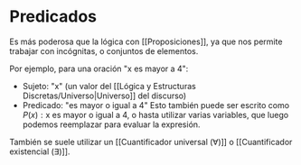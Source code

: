# Predicados

Es más poderosa que la lógica con [[Proposiciones]], ya que nos permite trabajar con incógnitas, o conjuntos de elementos.

Por ejemplo, para una oración "x es mayor a 4":

- Sujeto: "x" (un valor del [[Lógica y Estructuras Discretas/Universo|Universo]] del discurso)
- Predicado: "es mayor o igual a 4"
Esto también puede ser escrito como $P(x): \text{x es mayor o igual a 4}$, o hasta utilizar varias variables, que luego podemos reemplazar para evaluar la expresión.

También se suele utilizar un [[Cuantificador universal (∀)]] o [[Cuantificador existencial (∃)]].
